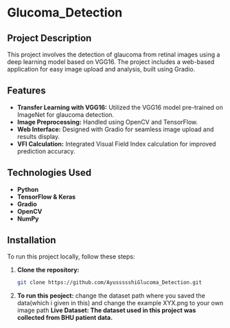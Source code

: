 # Glucoma_Detection

## Project Description
This project involves the detection of glaucoma from retinal images using a deep learning model based on VGG16. The project includes a web-based application for easy image upload and analysis, built using Gradio.

## Features
- **Transfer Learning with VGG16:** Utilized the VGG16 model pre-trained on ImageNet for glaucoma detection.
- **Image Preprocessing:** Handled using OpenCV and TensorFlow.
- **Web Interface:** Designed with Gradio for seamless image upload and results display.
- **VFI Calculation:** Integrated Visual Field Index calculation for improved prediction accuracy.

## Technologies Used
- **Python**
- **TensorFlow & Keras**
- **Gradio**
- **OpenCV**
- **NumPy**

## Installation

To run this project locally, follow these steps:

1. **Clone the repository:**
   ```bash
   git clone https://github.com/AyussssshiGlucoma_Detection.git

2. **To run this peoject:**
   change the dataset path where you saved the data(which i given in this)
   and change the example XYX.png to your own image path
   **Live Dataset: The dataset used in this project was collected from BHU patient data.**
